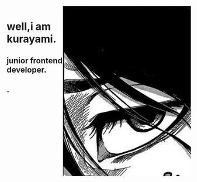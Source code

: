 <img align="right" src="https://github.com/kurayammmi/kurayammmi/blob/master/nngtED08N8g.jpg" alt="Illustration of Kaya speaking at a conference with coding bubbles in background" width=350px height=465px/>

# well,i am kurayami.
## junior frontend developer.
## .
